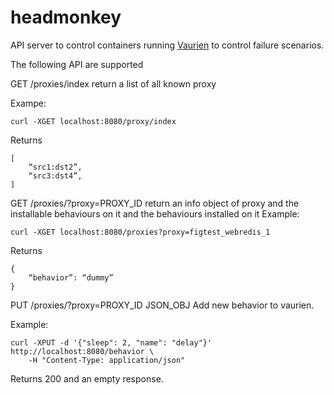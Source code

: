 # headmonkey
API server to control containers running [Vaurien](https://vaurien.readthedocs.org/en/1.8/) to control failure scenarios.

The following API are supported

GET /proxies/index
return a list of all known proxy

Exampe:

    curl -XGET localhost:8080/proxy/index

Returns

    [
        “src1:dst2”,
        “src3:dst4”,
    ]


GET /proxies/?proxy=PROXY_ID
return an info object of proxy and the installable behaviours on it and the behaviours installed on it
Example:

    curl -XGET localhost:8080/proxies?proxy=figtest_webredis_1

Returns

	{
		“behavior”: “dummy”
	}

PUT /proxies/?proxy=PROXY_ID JSON_OBJ
Add new behavior to vaurien.

Example:

    curl -XPUT -d '{"sleep": 2, "name": "delay"}' http://localhost:8080/behavior \
        -H "Content-Type: application/json"

Returns 200 and an empty response.
